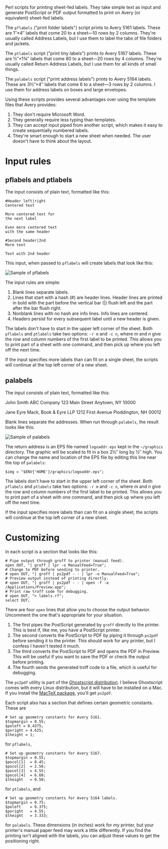 Perl scripts for printing sheet-fed labels. They take simple text as input and generate PostScript or PDF output formatted to print on Avery (or equivalent) sheet-fed labels.

The `pflabels` ("print folder labels") script prints to Avery 5161 labels. These are 1″×4″ labels that come 20 to a sheet—10 rows by 2 columns. They're usually called Address Labels, but I use them to label the tabs of file folders and jackets.

The `ptlabels` script ("print tiny labels") prints to Avery 5167 labels. These are ½″×1¾″ labels that come 80 to a sheet—20 rows by 4 columns. They're usually called Return Address Labels, but I use them for all kinds of small things.

The `palabels` script ("print address labels") prints to Avery 5164 labels. These are 3⅓″×4″ labels that come 6 to a sheet—3 rows by 2 columns. I use them for address labels on boxes and large envelopes. 

Using these scripts provides several advantages over using the template files that Avery provides:

1. They don't require Microsoft Word.
2. They generally require less typing than templates.
3. They can accept input piped from another script, which makes it easy to create sequentially numbered labels.
4. They're smart enough to start a new sheet when needed. The user doesn't have to think about the layout.

# Input rules #

## pflabels and ptlabels ##

The input consists of plain text, formatted like this:

    #Header left|right
    Centered text
    
    More centered text for
    the next label
    
    Even more centered text
    with the same header
    
    #Second header|2nd
    More text
    
    Text with 2nd header
    
This input, when passed to `pflabels` will create labels that look like this:

<img class="ss" src="http://www.leancrew.com/all-this/images2011/pflabels-sample.png" alt="Sample of pflabels" title="Sample of pflabels" />

The input rules are simple:

1. Blank lines separate labels.
2. Lines that start with a hash (#) are header lines. Header lines are printed in bold with the part before the vertical bar (|) flush left and the part after the bar flush right.
3. Nonblank lines with no hash are info lines. Info lines are centered.
4. Headers persist for every subsequent label until a new header is given.

The labels don't have to start in the upper left corner of the sheet. Both `pflabels` and `ptlabels` take two options: `-r m` and `-c n`, where *m* and *n* give the row and column numbers of the first label to be printed. This allows you to print part of a sheet with one command, and then pick up where you left off the next time.

If the input specifies more labels than can fit on a single sheet, the scripts will continue at the top left corner of a new sheet.

## palabels ##

The input consists of plain text, formatted like this:

John Smith
ABC Company
123 Main Street
Anytown, NY 10000

Jane Eyre
Mack, Book & Eyre LLP
1212 First Avenue
Ploddington, NH 00012

Blank lines separate the addresses. When run through `palabels`, the result looks like this:

<img class="ss" src="http://farm7.static.flickr.com/6206/6081130360_43603a3098.jpg" title="Sample of palabels" alt="Sample of palabels" />

The return address is an EPS file named `logoaddr.eps` kept in the `~/graphics` directory. The graphic will be scaled to fit in a box 2½″ long by ½″ high. You can change the name and location of the EPS file by editing this line near the top of `palabels`:

    $img = "$ENV{'HOME'}/graphics/logoaddr.eps";

The labels don't have to start in the upper left corner of the sheet. Both `pflabels` and `ptlabels` take two options: `-r m` and `-c n`, where *m* and *n* give the row and column numbers of the first label to be printed. This allows you to print part of a sheet with one command, and then pick up where you left off the next time.

If the input specifies more labels than can fit on a single sheet, the scripts will continue at the top left corner of a new sheet.


# Customizing #

In each script is a section that looks like this:

    # Pipe output through groff to printer (manual feed).
    open OUT, "| groff | lpr -o ManualFeed=True";
    # Change to PDF before sending to printer.
    # open OUT, "| groff | ps2pdf - - | lpr -o ManualFeed=True";
    # Preview output instead of printing directly.
    # open OUT, "| groff | ps2pdf - - | open -f -a /Applications/Preview.app";
    # Print raw troff code for debugging.
    # open OUT, "> labels.rf";
    select OUT;

There are four `open` lines that allow you to choose the output behavior. Uncomment the one that's appropriate for your situation.

1. The first pipes the PostScript generated by `groff` directly to the printer. This is best if, like me, you have a PostScript printer.
2. The second converts the PostScript to PDF by piping it through `ps2pdf` before sending it to the printer. This should work for any printer, but I confess I haven't tested it much.
3. The third converts the PostScript to PDF and opens the PDF in Preview. This will be useful if you want to save the PDF or check the output before printing.
4. The fourth sends the generated troff code to a file, which is useful for debugging.

The `ps2pdf` utility is part of the [Ghostscript distribution][1]. I believe Ghostscript comes with every Linux distribution, but it will have to be installed on a Mac. If you install the [MacTeX package][2], you'll get `ps2pdf`. 

Each script also has a section that defines certain geometric constants. These are

    # Set up geometry constants for Avery 5161.
    $topmargin = 0.55;
    $poleft = 0.4375;
    $poright = 4.625;
    $lheight = 1;

for `pflabels`,

    # Set up geometry constants for Avery 5167.
    $topmargin = 0.55;
    $pocol[1]  = 0.45;
    $pocol[2]  = 2.50;
    $pocol[3]  = 4.55;
    $pocol[4]  = 6.60;
    $lheight   = 0.50;

for `ptlabels`, and

    # Set up geometry constants for Avery 5164 labels.
    $topmargin = 0.75;
    $poleft    = 0.375;
    $poright   = 4.55;
    $lheight   = 3.333;

for `palabels`. These dimensions (in inches) work for my printer, but your printer's manual paper feed may work a little differently. If you find the printing isn't aligned with the labels, you can adjust these values to get the positioning right.

[1]: http://pages.cs.wisc.edu/~ghost/
[2]: http://www.tug.org/mactex/
